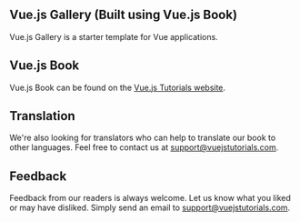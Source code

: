 ## Vue.js Gallery (Built using Vue.js Book)

Vue.js Gallery is a starter template for Vue applications.

## Vue.js Book

Vue.js Book can be found on the [Vue.js Tutorials website](https://vuejstutorials.com).

## Translation

We're also looking for translators who can help to translate our book to other languages. Feel free to contact us at support@vuejstutorials.com.

## Feedback

Feedback from our readers is always welcome. Let us know what you liked or may have disliked. Simply send an email to support@vuejstutorials.com.
